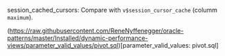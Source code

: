 session_cached_cursors: Compare with `v$session_cursor_cache` (columm `maximum`).

(https://raw.githubusercontent.com/ReneNyffenegger/oracle-patterns/master/Installed/dynamic-performance-views/parameter_valid_values/pivot.sql)[parameter_valid_values: pivot.sql]
